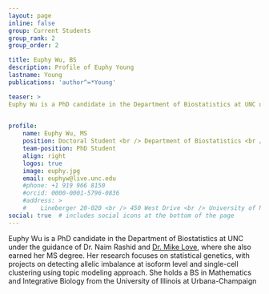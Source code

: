 ```yaml
---
layout: page
inline: false
group: Current Students
group_rank: 2
group_order: 2

title: Euphy Wu, BS
description: Profile of Euphy Young
lastname: Young
publications: 'author^=*Young'

teaser: >
Euphy Wu is a PhD candidate in the Department of Biostatistics at UNC under the guidance of Dr. Naim Rashid and [Dr. Mike Love](https://mikelove.github.io/), where she also earned her MS degree. Her research focuses on statistical genetics, with projects on detecting allelic imbalance at isoform level and single-cell clustering using topic modeling approach. She holds a BS in Mathematics and Integrative Biology from the University of Illinois at Urbana-Champaign

   
profile:
    name: Euphy Wu, MS
    position: Doctoral Student <br /> Department of Biostatistics <br /> Gillings School of Global Public Health
    team-position: PhD Student
    align: right 
    logos: true
    image: euphy.jpg
    email: euphyw@live.unc.edu
    #phone: +1 919 966 8150
    #orcid: 0000-0001-5796-0836
    #address: >
    #    Lineberger 20-020 <br /> 450 West Drive <br /> University of North Carolina at Chapel Hill <br />Chapel Hill, NC, 27599
social: true  # includes social icons at the bottom of the page        
---
```


Euphy Wu is a PhD candidate in the Department of Biostatistics at UNC under the guidance of Dr. Naim Rashid and [Dr. Mike Love](https://mikelove.github.io/), where she also earned her MS degree. Her research focuses on statistical genetics, with projects on detecting allelic imbalance at isoform level and single-cell clustering using topic modeling approach. She holds a BS in Mathematics and Integrative Biology from the University of Illinois at Urbana-Champaign
